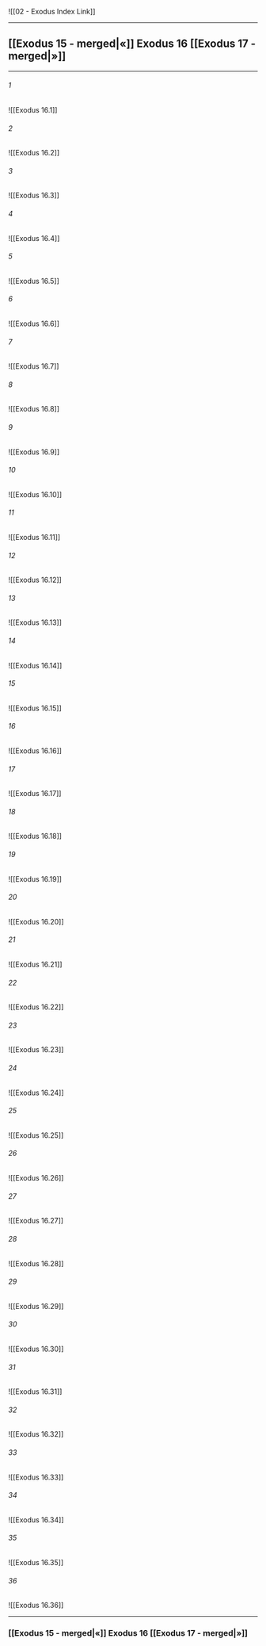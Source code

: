 ![[02 - Exodus Index Link]]

---
##  [[Exodus 15 - merged|«]] Exodus 16 [[Exodus 17 - merged|»]]

---

###### 1
![[Exodus 16.1]] 

###### 2
![[Exodus 16.2]] 

###### 3
![[Exodus 16.3]] 

###### 4
![[Exodus 16.4]]

###### 5 
![[Exodus 16.5]] 

###### 6
![[Exodus 16.6]] 

###### 7
![[Exodus 16.7]] 

###### 8
![[Exodus 16.8]] 

###### 9
![[Exodus 16.9]] 

###### 10
![[Exodus 16.10]] 

###### 11
![[Exodus 16.11]] 

###### 12
![[Exodus 16.12]]

###### 13
![[Exodus 16.13]] 

###### 14
![[Exodus 16.14]] 

###### 15
![[Exodus 16.15]]

###### 16
![[Exodus 16.16]] 

###### 17
![[Exodus 16.17]]

###### 18
![[Exodus 16.18]] 

###### 19
![[Exodus 16.19]] 

###### 20
![[Exodus 16.20]]

###### 21
![[Exodus 16.21]] 

###### 22
![[Exodus 16.22]] 

###### 23
![[Exodus 16.23]]

###### 24
![[Exodus 16.24]] 

###### 25
![[Exodus 16.25]]

###### 26
![[Exodus 16.26]] 

###### 27
![[Exodus 16.27]] 

###### 28
![[Exodus 16.28]]

###### 29
![[Exodus 16.29]] 

###### 30
![[Exodus 16.30]] 

###### 31
![[Exodus 16.31]] 

###### 32
![[Exodus 16.32]] 

###### 33
![[Exodus 16.33]]

###### 34
![[Exodus 16.34]] 

###### 35
![[Exodus 16.35]]

###### 36
![[Exodus 16.36]] 



---
###  [[Exodus 15 - merged|«]] Exodus 16 [[Exodus 17 - merged|»]]
